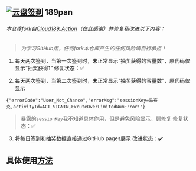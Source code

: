 ## [![云盘签到](https://github.com/y377/189pan/actions/workflows/main.yml/badge.svg)](https://github.com/y377/189pan/actions/workflows/main.yml) 189pan 

###### 本仓库fork自[Cloud189_Action](https://github.com/qsf728999746/Cloud189_Action)（在此感谢）并修复和改进以下内容：
> *为学习GitHub用，任何fork本仓库产生的任何风险请自行承担！*

1. 每天两次签到，当第一次签到时，未正常显示“抽奖获得的容量数”，原代码仅显示“抽奖获得1” 修复状态：✅

2. 每天两次签到，当第二次签到时，未正常显示“抽奖获得的容量数”，原代码仅显示
```
{"errorCode":"User_Not_Chance","errorMsg":"sessionKey=马赛克,activityId=ACT_SIGNIN,ExcuteOverLimitedNumError!"}
```
  > 暴露的`sessionKey`我不知道具体作用，但是避免风险显示，顾修复 修复状态：✅

3. 将每日签到和抽奖数据直接通过GitHub pages展示 改进状态：✔️

## 具体使用[方法](https://github.com/y377/189pan/wiki)
